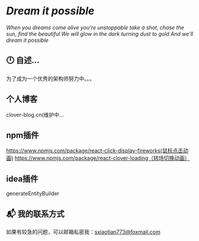 # *Dream it possible*

*When you dreams come alive you’re unstoppable take a shot, chase the sun, find the beautiful*
*We will glow in the dark turning dust to gold And we’ll dream it possible*

## 🕛 自述...

为了成为一个优秀的架构师努力中。。。

## 个人博客
clover-blog.cn(维护中...

## npm插件

https://www.npmjs.com/package/react-click-display-fireworks(鼠标点击动画)
https://www.npmjs.com/package/react-clover-loading（转场切换动画）

## idea插件

generateEntityBuilder

## 📬 我的联系方式

如果有较急的问题，可以邮箱私密我：sxiaotian773@foxmail.com
